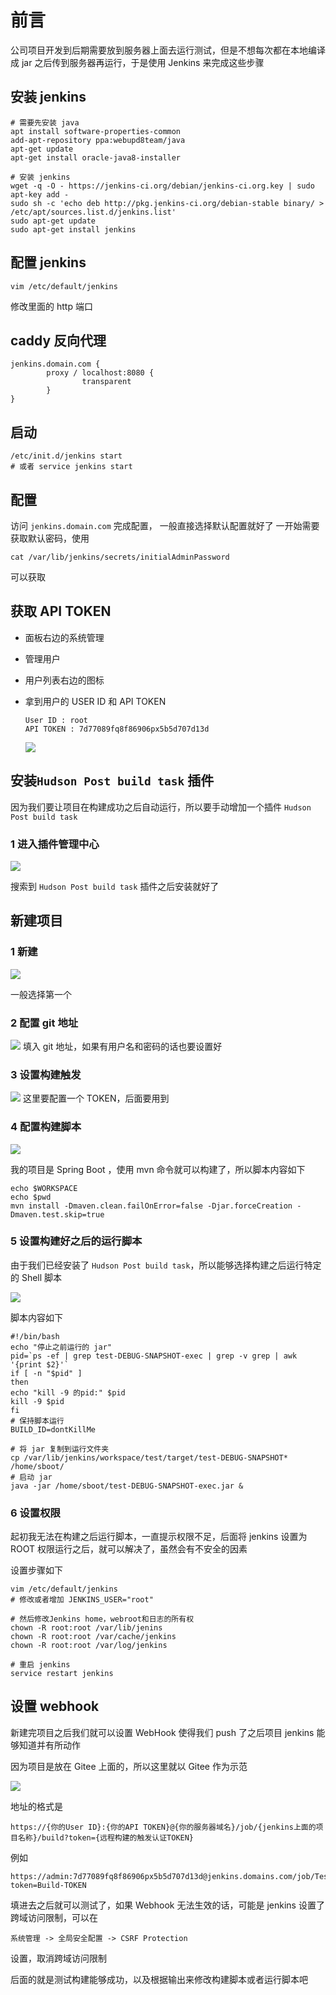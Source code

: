# 前言
公司项目开发到后期需要放到服务器上面去运行测试，但是不想每次都在本地编译成 jar 之后传到服务器再运行，于是使用 Jenkins 来完成这些步骤

## 安装 jenkins
    
    # 需要先安装 java
    apt install software-properties-common
    add-apt-repository ppa:webupd8team/java
    apt-get update
    apt-get install oracle-java8-installer
    
    # 安装 jenkins
    wget -q -O - https://jenkins-ci.org/debian/jenkins-ci.org.key | sudo apt-key add -
    sudo sh -c 'echo deb http://pkg.jenkins-ci.org/debian-stable binary/ > /etc/apt/sources.list.d/jenkins.list'
    sudo apt-get update
    sudo apt-get install jenkins

## 配置 jenkins
    
    vim /etc/default/jenkins 

修改里面的 http 端口

## caddy 反向代理
    
    jenkins.domain.com {
            proxy / localhost:8080 {
                    transparent
            }
    }

## 启动
    
    /etc/init.d/jenkins start
    # 或者 service jenkins start

## 配置

访问 `jenkins.domain.com` 完成配置，
一般直接选择默认配置就好了
一开始需要获取默认密码，使用
 
    cat /var/lib/jenkins/secrets/initialAdminPassword
    
可以获取

## 获取 API TOKEN
 - 面板右边的系统管理
 - 管理用户
 - 用户列表右边的图标
 - 拿到用户的 USER ID 和 API TOKEN
    
       User ID : root
       API TOKEN : 7d77089fq8f86906px5b5d707d13d

    ![](http://ww1.sinaimg.cn/large/ae1a7c45gy1fv11qft8ifj21h60r2af1.jpg)

## 安装`Hudson Post build task` 插件
因为我们要让项目在构建成功之后自动运行，所以要手动增加一个插件 `Hudson Post build task`

### 1 进入插件管理中心
![](http://ww1.sinaimg.cn/large/ae1a7c45gy1fv11zqqc7nj21h30qjjvv.jpg)

搜索到 `Hudson Post build task` 插件之后安装就好了

 
## 新建项目
### 1 新建
![](http://ww1.sinaimg.cn/large/ae1a7c45gy1fv11pse47cj21h80q5gqb.jpg)

一般选择第一个

### 2 配置 git 地址
![](http://ww1.sinaimg.cn/large/ae1a7c45gy1fv11tazoeqj214y0nymza.jpg)
填入 git 地址，如果有用户名和密码的话也要设置好

### 3 设置构建触发

![](https://ws1.sinaimg.cn/large/ae1a7c45gy1fv12u9agcoj215h0lrgnz.jpg)
这里要配置一个 TOKEN，后面要用到

### 4 配置构建脚本
![](http://ww1.sinaimg.cn/large/ae1a7c45gy1fv11vx8m5mj21590pndhv.jpg)

我的项目是 Spring Boot ，使用 mvn 命令就可以构建了，所以脚本内容如下

    echo $WORKSPACE
    echo $pwd
    mvn install -Dmaven.clean.failOnError=false -Djar.forceCreation -Dmaven.test.skip=true

### 5 设置构建好之后的运行脚本
由于我们已经安装了 `Hudson Post build task`，所以能够选择构建之后运行特定的 Shell 脚本

![](http://ww1.sinaimg.cn/large/ae1a7c45gy1fv122wpze4j21fl0r940t.jpg)

脚本内容如下

    #!/bin/bash 
    echo "停止之前运行的 jar"
    pid=`ps -ef | grep test-DEBUG-SNAPSHOT-exec | grep -v grep | awk '{print $2}'`
    if [ -n "$pid" ]
    then
    echo "kill -9 的pid:" $pid
    kill -9 $pid
    fi
    # 保持脚本运行
    BUILD_ID=dontKillMe
    
    # 将 jar 复制到运行文件夹
    cp /var/lib/jenkins/workspace/test/target/test-DEBUG-SNAPSHOT* /home/sboot/
    # 启动 jar
    java -jar /home/sboot/test-DEBUG-SNAPSHOT-exec.jar &

### 6 设置权限
起初我无法在构建之后运行脚本，一直提示权限不足，后面将 jenkins 设置为 ROOT 权限运行之后，就可以解决了，虽然会有不安全的因素
 
 设置步骤如下
 
    vim /etc/default/jenkins
    # 修改或者增加 JENKINS_USER="root"
    
    # 然后修改Jenkins home，webroot和日志的所有权
    chown -R root:root /var/lib/jenins
    chown -R root:root /var/cache/jenkins
    chown -R root:root /var/log/jenkins
    
    # 重启 jenkins
    service restart jenkins

## 设置 webhook
新建完项目之后我们就可以设置 WebHook 使得我们 push 了之后项目 jenkins 能够知道并有所动作

因为项目是放在 Gitee 上面的，所以这里就以 Gitee 作为示范

![](http://ww1.sinaimg.cn/large/ae1a7c45gy1fv12cl707ij20zb0prjv3.jpg)

地址的格式是

    https://{你的User ID}:{你的API TOKEN}@{你的服务器域名}/job/{jenkins上面的项目名称}/build?token={远程构建的触发认证TOKEN}

例如
    
    https://admin:7d77089fq8f86906px5b5d707d13d@jenkins.domains.com/job/Test/build?token=Build-TOKEN

填进去之后就可以测试了，如果 Webhook 无法生效的话，可能是 jenkins 设置了跨域访问限制，可以在

    系统管理 -> 全局安全配置 -> CSRF Protection
  
  设置，取消跨域访问限制
 
 后面的就是测试构建能够成功，以及根据输出来修改构建脚本或者运行脚本吧